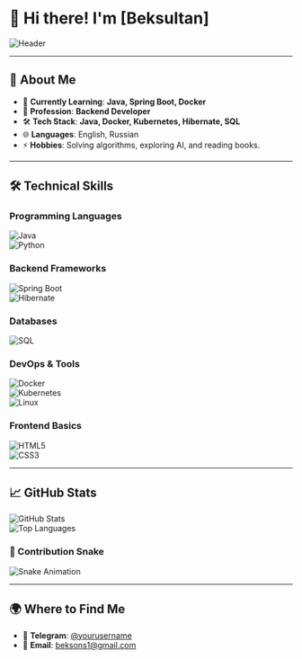 # 👋 Hi there! I'm [Beksultan]  

![Header](https://images.unsplash.com/photo-1517245386807-bb43f82c33c4)  

---

## 🌟 About Me  

- 🌱 **Currently Learning**: **Java, Spring Boot, Docker**  
- 💼 **Profession**: **Backend Developer**  
- 🛠️ **Tech Stack**: **Java, Docker, Kubernetes, Hibernate, SQL**  
- 🌐 **Languages**: English, Russian  
- ⚡ **Hobbies**: Solving algorithms, exploring AI, and reading books.  

---

## 🛠️ Technical Skills  

### Programming Languages  
![Java](https://img.shields.io/badge/Java-ED8B00?style=for-the-badge&logo=java&logoColor=white)  
![Python](https://img.shields.io/badge/Python-3776AB?style=for-the-badge&logo=python&logoColor=white)  

### Backend Frameworks  
![Spring Boot](https://img.shields.io/badge/Spring_Boot-6DB33F?style=for-the-badge&logo=spring&logoColor=white)  
![Hibernate](https://img.shields.io/badge/Hibernate-59666C?style=for-the-badge&logo=hibernate&logoColor=white)  

### Databases  
![SQL](https://img.shields.io/badge/SQL-003B57?style=for-the-badge&logo=postgresql&logoColor=white)  

### DevOps & Tools  
![Docker](https://img.shields.io/badge/Docker-2496ED?style=for-the-badge&logo=docker&logoColor=white)  
![Kubernetes](https://img.shields.io/badge/Kubernetes-326CE5?style=for-the-badge&logo=kubernetes&logoColor=white)  
![Linux](https://img.shields.io/badge/Linux-FCC624?style=for-the-badge&logo=linux&logoColor=black)  

### Frontend Basics  
![HTML5](https://img.shields.io/badge/HTML5-E34F26?style=for-the-badge&logo=html5&logoColor=white)  
![CSS3](https://img.shields.io/badge/CSS3-1572B6?style=for-the-badge&logo=css3&logoColor=white)  

---

## 📈 GitHub Stats  

![GitHub Stats](https://github-readme-stats.vercel.app/api?username=BeksCoder&show_icons=true&theme=radical)  
![Top Languages](https://github-readme-stats.vercel.app/api/top-langs/?username=BeksCoder&layout=compact&theme=radical)  

### 🐍 Contribution Snake  
![Snake Animation](https://github.com/your-username/your-username/blob/output/github-contribution-grid-snake.svg)

---

## 🌍 Where to Find Me  

- 💬 **Telegram**: [@yourusername](https://t.me/SultanXxOne)  
- 📧 **Email**: beksons1@gmail.com

